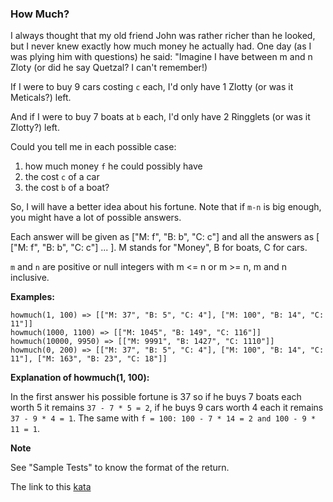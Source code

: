### How Much?

I always thought that my old friend John was rather richer than he looked, but I never knew exactly how much money he actually had. One day (as I was plying him with questions) he said: "Imagine I have between m and n Zloty (or did he say Quetzal? I can't remember!)

If I were to buy 9 cars costing `c` each, I'd only have 1 Zlotty (or was it Meticals?) left.

And if I were to buy 7 boats at `b` each, I'd only have 2 Ringglets (or was it Zlotty?) left.

Could you tell me in each possible case:

1. how much money `f` he could possibly have
2. the cost `c` of a car
3. the cost `b` of a boat?  

So, I will have a better idea about his fortune. Note that if `m-n` is big enough, you might have a lot of possible answers.

Each answer will be given as ["M: f", "B: b", "C: c"] and all the answers as [ ["M: f", "B: b", "C: c"] ... ]. M stands for "Money", B for boats, C for cars.

`m` and `n` are positive or null integers with m <= n or m >= n, m and n inclusive.

**Examples:**
```
howmuch(1, 100) => [["M: 37", "B: 5", "C: 4"], ["M: 100", "B: 14", "C: 11"]]
howmuch(1000, 1100) => [["M: 1045", "B: 149", "C: 116"]]
howmuch(10000, 9950) => [["M: 9991", "B: 1427", "C: 1110"]]
howmuch(0, 200) => [["M: 37", "B: 5", "C: 4"], ["M: 100", "B: 14", "C: 11"], ["M: 163", "B: 23", "C: 18"]]
```
**Explanation of howmuch(1, 100):**

In the first answer his possible fortune is 37 so if he buys 7 boats each worth 5 it remains `37 - 7 * 5 = 2`, if he buys 9 cars worth 4 each it remains `37 - 9 * 4 = 1`. The same with `f = 100: 100 - 7 * 14 = 2 and 100 - 9 * 11 = 1`.

**Note**

See "Sample Tests" to know the format of the return. 

The link to this [kata](https://www.codewars.com/kata/how-much/java)
